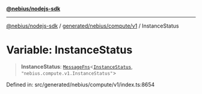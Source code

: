 [**@nebius/nodejs-sdk**](../../../../../README.md)

---

[@nebius/nodejs-sdk](../../../../../README.md) / [generated/nebius/compute/v1](../README.md) / InstanceStatus

# Variable: InstanceStatus

> **InstanceStatus**: [`MessageFns`](../../../../../runtime/protos/core/interfaces/MessageFns.md)\<[`InstanceStatus`](../interfaces/InstanceStatus.md), `"nebius.compute.v1.InstanceStatus"`\>

Defined in: src/generated/nebius/compute/v1/index.ts:8654
